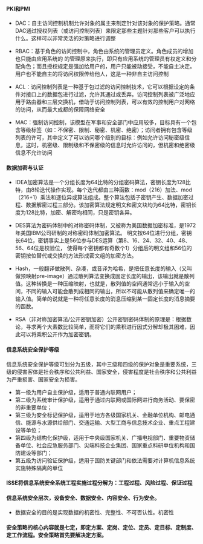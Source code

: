 #### PKI和PMI

- DAC：自主访问控制机制允许对象的属主来制定针对该对象的保护策略。通常DAC通过授权列表（或访问控制列表）来限定那些主题针对那些客户可以执行什么。这样可以非常灵活的对策略进行调整

- RBAC：基于角色的访问控制中，角色由系统的管理员定义。角色成员的增加也只能由应用系统的 的管理原来执行，即只有应用系统的管理员有权定义和分配角色；而且授权规定是强加给用户的，用户只能被动接受，不能自主决定。用户也不能自主的将访问权限传给他人，这是一种非自主访问控制

- ACL：访问控制列表是一种基于包过滤的访问控制技术，它可以根据设定的条件对接口上的数据包进行过滤，允许其通过或丢弃。访问控制列表被广泛地应用于路由器和三层交换机，借助于访问控制列表，可以有效的控制用户对网络的访问，从而最大成都的保障网络安全

- MAC：强制访问控制，该模型在军事和安全部门中应用较多，目标具有一个包含等级标签（如：不保密、限制、秘密、机密、绝密）；访问者拥有包含等级列表的许可，其中定义了可以访问哪个级别的目标：例如允许访问秘密级信息，这时，机密级、限制级和不保密级的信息时允许访问的，但机密和绝密级信息不允许访问

  

#### 数据加密与认证

- IDEA加密算法是一个分组长度为64比特的分组密码算法，密钥长度为128比特，由8轮迭代操作实现。每个迭代都由三种函数：mod（216）加法、mod（216+1）乘法和逐位异或算法组成。整个算法包括子密钥产生、数据加密过程、数据解密过程三部分。该加密算法规定明文和密文块均为64比特，密钥长度为128比特，加密、解密均相同，只是密钥各异。

- DES算法为密码体制中的对称密码体制，又被称为美国数据加密标准，是1972年美国IBM公司研制的对称密码体制加密算法。 明文按64位进行分组，密钥长64位，密钥事实上是56位参与DES运算（第8、16、24、32、40、48、56、64位是校验位， 使得每个密钥都有奇数个1）分组后的明文组和56位的密钥按位替代或交换的方法形成密文组的加密方法。

- Hash，一般翻译做散列、杂凑，或音译为哈希，是把任意长度的输入（又叫做预映射pre-image）通过散列算法变换成固定长度的输出，该输出就是散列值。这种转换是一种压缩映射，也就是，散列值的空间通常远小于输入的空间，不同的输入可能会散列成相同的输出，所以不可能从散列值来确定唯一的输入值。简单的说就是一种将任意长度的消息压缩到某一固定长度的消息摘要的函数。

- RSA（非对称加密算法/公开密钥加密）公开密钥密码体制的原理是：根据数论，寻求两个大素数比较简单，而将它们的乘积进行因式分解却极其困难，因此可以将乘积公开作为加密密钥。

  

#### 信息系统安全保护等级

信息系统安全保护等级可划分为五级，其中三级和四级的保护对象是重要系统，三级的侵害客体是社会秩序和公共利益、国家安全，侵害程度是社会秩序和公共利益为严重损害、国家安全为损害。

- 第一级为用户自主保护级，适用于普通内联网用户； 
- 第二级为系统审计保护级，适用于通过内联网或国际网进行商务活动、要保密的非重要单位；
- 第三级为安全标记保护级，适用于地方各级国家机关、金融单位机构、邮电通信、能源与水源供给部门、交通运输、大型工商与信息技术企业、重点工程建设等单位； 
- 第四级为结构化保护级，适用于中央级国家机关、广播电视部门、重要物资储备单位、社会应急服务部门、尖端科技企业集团、国家重点科研单位机构和国防建设等部门； 
- 第五级为访问验证保护级，适用于国防关键部门和依法需要对计算机信息系统实施特殊隔离的单位



#### ISSE将信息系统安全系统工程实施过程分解为：工程过程、风险过程、保证过程

#### 信息系统安全层次，设备安全、数据安全、内容安全、行为安全。

- 数据安全的目的是实现数据的机密性、完整性、不可否认性。机密性

#### 安全策略的核心内容就是七定，即定方案、定岗、定位、定员、定目标、定制度、定工作流程。安全策略首先要解决定方案。